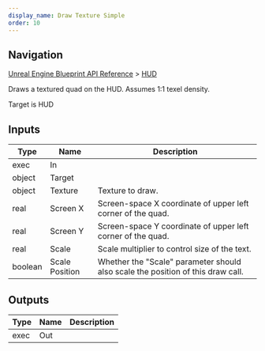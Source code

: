 ```yaml
---
display_name: Draw Texture Simple
order: 10
---
```

## Navigation

[Unreal Engine Blueprint API Reference](https://dev.epicgames.com/documentation/en-us/unreal-engine/BlueprintAPI) > [HUD](https://dev.epicgames.com/documentation/en-us/unreal-engine/BlueprintAPI/HUD)

Draws a textured quad on the HUD. Assumes 1:1 texel density.

Target is HUD

## Inputs

| Type | Name | Description |
| --- | --- | --- |
| exec | In |  |
| object | Target |  |
| object | Texture | Texture to draw. |
| real | Screen X | Screen-space X coordinate of upper left corner of the quad. |
| real | Screen Y | Screen-space Y coordinate of upper left corner of the quad. |
| real | Scale | Scale multiplier to control size of the text. |
| boolean | Scale Position | Whether the "Scale" parameter should also scale the position of this draw call. |

## Outputs

| Type | Name | Description |
| --- | --- | --- |
| exec | Out |  |
